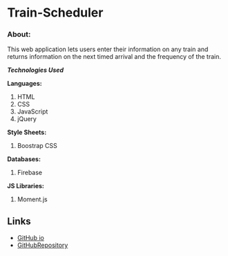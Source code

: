 # Train-Scheduler

### About:

This web application lets users enter their information on any train and returns information on the next timed arrival and the frequency of the train. 

***Technologies Used***

**Languages:**
<br />
1. HTML
2. CSS
3. JavaScript
4. jQuery

**Style Sheets:**
<br />
1. Boostrap CSS<br />

**Databases:**
<br />
1. Firebase

**JS Libraries:**
<br />
1. Moment.js

## Links
* [GitHub io](https://jessmeow21.github.io/Train-Scheduler/index.html/)
* [GitHubRepository](https://github.com/jessmeow21/Train-Scheduler)
